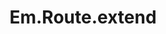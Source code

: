 ---
title: Em.Route.extend
template: topic.jade
tags: [ 'router', 'route' ]
arguments:
    mixins:
        required: false
    "{}":
        required: false
        open: true
---